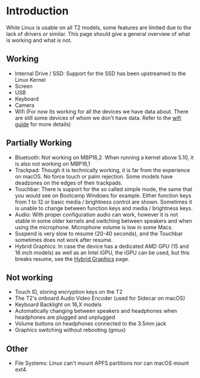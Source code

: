 # Introduction

While Linux is usable on all T2 models, some features are limited due to the lack of drivers or similar. This page should give a general overview of what is working and what is not.

## Working

- Internal Drive / SSD: Support for the SSD has been upstreamed to the Linux Kernel
- Screen
- USB
- Keyboard
- Camera
- Wifi (For now its working for all the devices we have data about. There are still some devices of whom we don't have data. Refer to the [wifi guide](https://wiki.t2linux.org/guides/wifi/) for more details)

## Partially Working

- Bluetooth: Not working on MBP16,2. When running a kernel above 5.10, it is also not working on MBP16,1
- Trackpad: Though it is technically working, it is far from the experience on macOS. No force touch or palm rejection. Some models have deadzones on the edges of their trackpads.
- Touchbar: There is support for the so called simple mode, the same that you would see on Bootcamp Windows for example. Either function keys from 1 to 12 or basic media / brightness control are shown. Sometimes it is unable to change between function keys and media / brightness keys.
- Audio: With proper configuration audio can work, however it is not stable in some older kernels and switching between speakers and when using the microphone. Microphone volume is low in some Macs.
- Suspend is very slow to resume (20-40 seconds), and the Touchbar sometimes does not work after resume.
- Hybrid Graphics: In case the device has a dedicated AMD GPU (15 and 16 inch models) as well as an Intel iGPU, the iGPU can be used, but this breaks resume, see the [Hybrid Graphics](https://wiki.t2linux.org/guides/hybrid-graphics/) page.

## Not working

- Touch ID, storing encryption keys on the T2
- The T2's onboard Audio Video Encoder (used for Sidecar on macOS)
- Keyboard Backlight on 16,X models
- Automatically changing between speakers and headphones when headphones are plugged and unplugged
- Volume buttons on headphones connected to the 3.5mm jack
- Graphics switching without rebooting (gmux)

## Other

- File Systems: Linux can't mount APFS partitions nor can macOS mount ext4.
